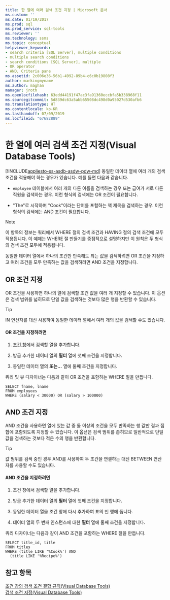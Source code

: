 ```yaml
---
title: 한 열에 여러 검색 조건 지정 | Microsoft 문서
ms.custom: ''
ms.date: 01/19/2017
ms.prod: sql
ms.prod_service: sql-tools
ms.reviewer: ''
ms.technology: ssms
ms.topic: conceptual
helpviewer_keywords:
- search criteria [SQL Server], multiple conditions
- multiple search conditions
- search conditions [SQL Server], multiple
- OR operator
- AND, Criteria pane
ms.assetid: 2c006e36-56b1-4992-89b4-c6c0b19808f3
author: markingmyname
ms.author: maghan
manager: jroth
ms.openlocfilehash: 63edd44191f47ac3fa91360eccbfa5b338968f11
ms.sourcegitcommit: 5d839dc63a5abb65508dc498d0a95027d530afb6
ms.translationtype: HT
ms.contentlocale: ko-KR
ms.lasthandoff: 07/09/2019
ms.locfileid: "67682889"
---
```

# <a name="specify-multiple-search-conditions-for-one-column-visual-database-tools"></a>한 열에 여러 검색 조건 지정(Visual Database Tools)
[!INCLUDE[appliesto-ss-asdb-asdw-pdw-md](../../includes/appliesto-ss-asdb-asdw-pdw-md.md)]
동일한 데이터 열에 여러 개의 검색 조건을 적용해야 하는 경우가 있습니다. 예를 들면 다음과 같습니다.  
  
-   `employee` 테이블에서 여러 개의 다른 이름을 검색하는 경우 또는 급여가 서로 다른 직원을 검색하는 경우. 이런 형식의 검색에는 OR 조건이 필요합니다.  
  
-   "The"로 시작하며 "Cook"이라는 단어를 포함하는 책 제목을 검색하는 경우. 이런 형식의 검색에는 AND 조건이 필요합니다.  
  
> [!NOTE]  
> 이 항목의 정보는 쿼리에서 WHERE 절의 검색 조건과 HAVING 절의 검색 조건에 모두 적용됩니다. 이 예제는 WHERE 절 만들기를 중점적으로 설명하지만 이 원칙은 두 형식의 검색 조건 모두에 적용됩니다.  
  
동일한 데이터 열에서 하나의 조건만 만족해도 되는 값을 검색하려면 OR 조건을 지정하고 여러 조건을 모두 만족하는 값을 검색하려면 AND 조건을 지정합니다.  
  
## <a name="specifying-an-or-condition"></a>OR 조건 지정  
OR 조건을 사용하면 하나의 열에 검색할 조건 값을 여러 개 지정할 수 있습니다. 이 옵션은 검색 범위를 넓히므로 단일 값을 검색하는 것보다 많은 행을 반환할 수 있습니다.  
  
> [!TIP]  
> IN 연산자를 대신 사용하여 동일한 데이터 열에서 여러 개의 값을 검색할 수도 있습니다.  
  
#### <a name="to-specify-an-or-condition"></a>OR 조건을 지정하려면  
  
1.  [조건 창](../../ssms/visual-db-tools/criteria-pane-visual-database-tools.md)에서 검색할 열을 추가합니다.  
  
2.  방금 추가한 데이터 열의 **필터** 열에 첫째 조건을 지정합니다.  
  
3.  동일한 데이터 열의 **또는...** 열에 둘째 조건을 지정합니다.  
  
쿼리 및 뷰 디자이너는 다음과 같이 OR 조건을 포함하는 WHERE 절을 만듭니다.  
  
```  
SELECT fname, lname  
FROM employees  
WHERE (salary < 30000) OR (salary > 100000)  
```  
  
## <a name="specifying-an-and-condition"></a>AND 조건 지정  
AND 조건을 사용하면 열에 있는 값 중 둘 이상의 조건을 모두 만족하는 행 값만 결과 집합에 포함되도록 지정할 수 있습니다. 이 옵션은 검색 범위를 좁히므로 일반적으로 단일 값을 검색하는 것보다 적은 수의 행을 반환합니다.  
  
> [!TIP]  
> 값 범위를 검색 중인 경우 AND를 사용하여 두 조건을 연결하는 대신 BETWEEN 연산자를 사용할 수도 있습니다.  
  
#### <a name="to-specify-an-and-condition"></a>AND 조건을 지정하려면  
  
1.  조건 창에서 검색할 열을 추가합니다.  
  
2.  방금 추가한 데이터 열의 **필터** 열에 첫째 조건을 지정합니다.  
  
3.  동일한 데이터 열을 조건 창에 다시 추가하여 표의 빈 행에 둡니다.  
  
4.  데이터 열의 두 번째 인스턴스에 대한 **필터** 열에 둘째 조건을 지정합니다.  
  
쿼리 디자이너는 다음과 같이 AND 조건을 포함하는 WHERE 절을 만듭니다.  
  
```  
SELECT title_id, title  
FROM titles  
WHERE (title LIKE '%Cook%') AND   
  (title LIKE '%Recipe%')  
```  
  
## <a name="see-also"></a>참고 항목  
[조건 창의 검색 조건 결합 규칙&#40;Visual Database Tools&#41;](../../ssms/visual-db-tools/conventions-combine-search-conditions-in-criteria-pane-visual-db-tools.md)  
[검색 조건 지정&#40;Visual Database Tools&#41;](../../ssms/visual-db-tools/specify-search-criteria-visual-database-tools.md)  
  
